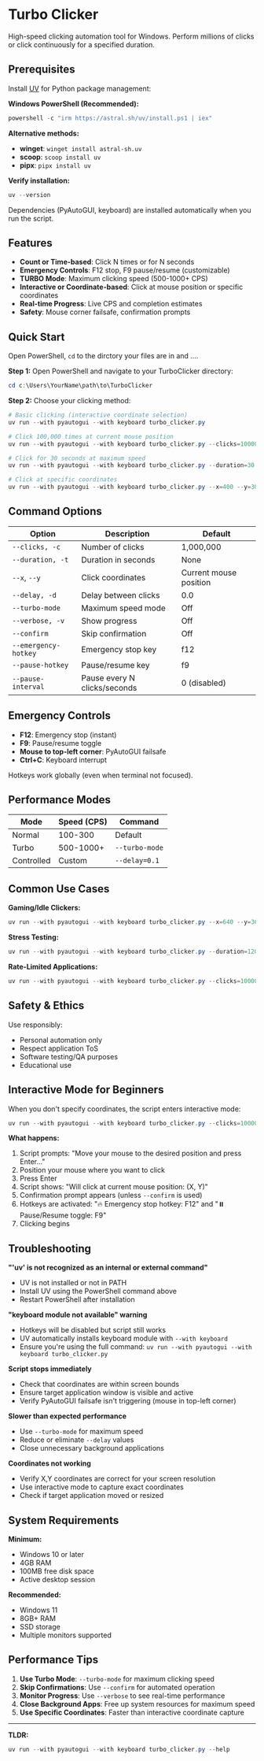 # Turbo Clicker

High-speed clicking automation tool for Windows. Perform millions of clicks or click continuously for a specified duration.

## Prerequisites

Install [UV](https://docs.astral.sh/uv/) for Python package management:

**Windows PowerShell (Recommended):**
```powershell
powershell -c "irm https://astral.sh/uv/install.ps1 | iex"
```

**Alternative methods:**
- **winget**: `winget install astral-sh.uv`
- **scoop**: `scoop install uv`  
- **pipx**: `pipx install uv`

**Verify installation:**
```powershell
uv --version
```

Dependencies (PyAutoGUI, keyboard) are installed automatically when you run the script.

## Features

- **Count or Time-based**: Click N times or for N seconds
- **Emergency Controls**: F12 stop, F9 pause/resume (customizable)
- **TURBO Mode**: Maximum clicking speed (500-1000+ CPS)
- **Interactive or Coordinate-based**: Click at mouse position or specific coordinates
- **Real-time Progress**: Live CPS and completion estimates
- **Safety**: Mouse corner failsafe, confirmation prompts

## Quick Start
Open PowerShell, 
`cd` to the dirctory your files are in and ....

**Step 1:** Open PowerShell and navigate to your TurboClicker directory:
```powershell
cd c:\Users\YourName\path\to\TurboClicker
```

**Step 2:** Choose your clicking method:

```powershell
# Basic clicking (interactive coordinate selection)
uv run --with pyautogui --with keyboard turbo_clicker.py

# Click 100,000 times at current mouse position
uv run --with pyautogui --with keyboard turbo_clicker.py --clicks=100000 --verbose

# Click for 30 seconds at maximum speed
uv run --with pyautogui --with keyboard turbo_clicker.py --duration=30 --turbo-mode

# Click at specific coordinates
uv run --with pyautogui --with keyboard turbo_clicker.py --x=400 --y=300 --clicks=50000
```

## Command Options

| Option | Description | Default |
|--------|-------------|---------|
| `--clicks, -c` | Number of clicks | 1,000,000 |
| `--duration, -t` | Duration in seconds | None |
| `--x`, `--y` | Click coordinates | Current mouse position |
| `--delay, -d` | Delay between clicks | 0.0 |
| `--turbo-mode` | Maximum speed mode | Off |
| `--verbose, -v` | Show progress | Off |
| `--confirm` | Skip confirmation | Off |
| `--emergency-hotkey` | Emergency stop key | f12 |
| `--pause-hotkey` | Pause/resume key | f9 |
| `--pause-interval` | Pause every N clicks/seconds | 0 (disabled) |

## Emergency Controls

- **F12**: Emergency stop (instant)
- **F9**: Pause/resume toggle
- **Mouse to top-left corner**: PyAutoGUI failsafe
- **Ctrl+C**: Keyboard interrupt

Hotkeys work globally (even when terminal not focused).

## Performance Modes

| Mode | Speed (CPS) | Command |
|------|-------------|---------|
| Normal | 100-300 | Default |
| Turbo | 500-1000+ | `--turbo-mode` |
| Controlled | Custom | `--delay=0.1` |

## Common Use Cases

**Gaming/Idle Clickers:**
```powershell
uv run --with pyautogui --with keyboard turbo_clicker.py --x=640 --y=360 --clicks=1000000 --turbo-mode
```

**Stress Testing:**
```powershell
uv run --with pyautogui --with keyboard turbo_clicker.py --duration=120 --turbo-mode --verbose
```

**Rate-Limited Applications:**
```powershell
uv run --with pyautogui --with keyboard turbo_clicker.py --clicks=10000 --delay=0.1
```

## Safety & Ethics

Use responsibly:
- Personal automation only
- Respect application ToS
- Software testing/QA purposes
- Educational use

## Interactive Mode for Beginners

When you don't specify coordinates, the script enters interactive mode:

```powershell
uv run --with pyautogui --with keyboard turbo_clicker.py --clicks=100000 --verbose
```

**What happens:**
1. Script prompts: "Move your mouse to the desired position and press Enter..."
2. Position your mouse where you want to click
3. Press Enter
4. Script shows: "Will click at current mouse position: (X, Y)"
5. Confirmation prompt appears (unless `--confirm` is used)
6. Hotkeys are activated: "🔥 Emergency stop hotkey: F12" and "⏸️ Pause/Resume toggle: F9"
7. Clicking begins

## Troubleshooting

**"'uv' is not recognized as an internal or external command"**
- UV is not installed or not in PATH
- Install UV using the PowerShell command above
- Restart PowerShell after installation

**"keyboard module not available" warning**
- Hotkeys will be disabled but script still works
- UV automatically installs keyboard module with `--with keyboard`
- Ensure you're using the full command: `uv run --with pyautogui --with keyboard turbo_clicker.py`

**Script stops immediately**
- Check that coordinates are within screen bounds
- Ensure target application window is visible and active
- Verify PyAutoGUI failsafe isn't triggering (mouse in top-left corner)

**Slower than expected performance**
- Use `--turbo-mode` for maximum speed
- Reduce or eliminate `--delay` values
- Close unnecessary background applications

**Coordinates not working**
- Verify X,Y coordinates are correct for your screen resolution
- Use interactive mode to capture exact coordinates
- Check if target application moved or resized

## System Requirements

**Minimum:**
- Windows 10 or later
- 4GB RAM
- 100MB free disk space
- Active desktop session

**Recommended:**
- Windows 11
- 8GB+ RAM
- SSD storage
- Multiple monitors supported

## Performance Tips

1. **Use Turbo Mode**: `--turbo-mode` for maximum clicking speed
2. **Skip Confirmations**: Use `--confirm` for automated operation
3. **Monitor Progress**: Use `--verbose` to see real-time performance
4. **Close Background Apps**: Free up system resources for maximum speed
5. **Use Specific Coordinates**: Faster than interactive coordinate capture

---

**TLDR:**
```powershell
uv run --with pyautogui --with keyboard turbo_clicker.py --help
```